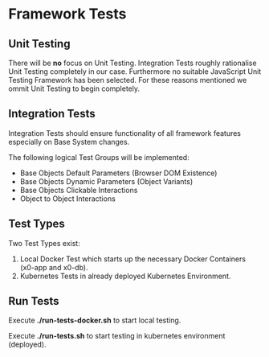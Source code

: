 # Framework Tests

## Unit Testing

There will be **no** focus on Unit Testing. Integration Tests roughly rationalise Unit Testing completely in our case.
Furthermore no suitable JavaScript Unit Testing Framework has been selected. For these reasons mentioned we ommit Unit Testing to begin completely.

## Integration Tests

Integration Tests should ensure functionality of all framework features especially on Base System changes.

The following logical Test Groups will be implemented:

* Base Objects Default Parameters (Browser DOM Existence)
* Base Objects Dynamic Parameters (Object Variants)
* Base Objects Clickable Interactions
* Object to Object Interactions

## Test Types

Two Test Types exist:

1. Local Docker Test which starts up the necessary Docker Containers (x0-app and x0-db).
2. Kubernetes Tests in already deployed Kubernetes Environment.

## Run Tests

Execute **./run-tests-docker.sh** to start local testing.

Execute **./run-tests.sh** to start testing in kubernetes environment (deployed).
